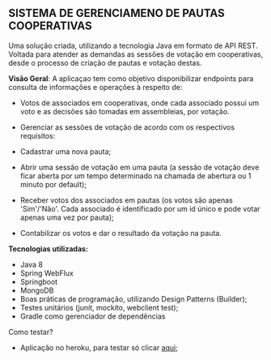 ## SISTEMA DE GERENCIAMENO DE PAUTAS COOPERATIVAS


Uma solução criada, utilizando a tecnologia Java em formato de API REST. Voltada para atender as demandas as sessões de votação em cooperativas, desde o processo de criação de pautas e votação destas.

**Visão Geral**: A aplicaçao tem como objetivo disponibilizar endpoints para consulta de informações e operações à respeito de:

- Votos de associados em cooperativas, onde cada associado possui um voto e as decisões são tomadas em assembleias, por votação. 
- Gerenciar as sessões de votação de acordo com os respectivos requisitos:

- Cadastrar uma nova pauta;
- Abrir uma sessão de votação em uma pauta (a sessão de votação deve ficar aberta por um tempo determinado na chamada de abertura ou 1 minuto por default);

- Receber votos dos associados em pautas (os votos são apenas 'Sim'/'Não'. Cada associado é identificado por um id único e pode votar apenas uma vez por pauta);

- Contabilizar os votos e dar o resultado da votação na pauta.

**Tecnologias utilizadas:**
- Java 8 
- Spring WebFlux
- Springboot
- MongoDB
- Boas práticas de programação, utilizando Design Patterns (Builder);
- Testes unitários (junit, mockito, webclient test);
- Gradle como gerenciador de dependências

Como testar?
- Aplicação no heroku, para testar só clicar [aqui](https://pauta-votacao.herokuapp.com/ "aqui");
